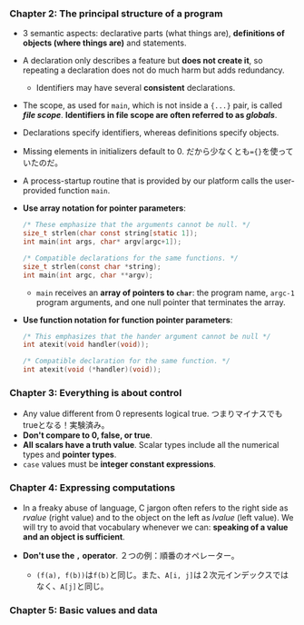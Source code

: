 ### Chapter 2: The principal structure of a program

- 3 semantic aspects: declarative parts (what things are), **definitions of objects (where things are)** and statements.

- A declaration only describes a feature but **does not create it**, so repeating a declaration does not do much harm but adds redundancy.
  - Identifiers may have several **consistent** declarations.

- The scope, as used for `main`, which is not inside a `{...}` pair, is called ***file scope***. **Identifiers in file scope are often referred to as *globals***.

- Declarations specify identifiers, whereas definitions specify objects.

- Missing elements in initializers default to 0. だから少なくとも`={}`を使っていたのだ。

- A process-startup routine that is provided by our platform calls the user-provided function `main`.

- **Use array notation for pointer parameters**:

  ```c
  /* These emphasize that the arguments cannot be null. */
  size_t strlen(char const string[static 1]);
  int main(int args, char* argv[argc+1]);
  
  /* Compatible declarations for the same functions. */
  size_t strlen(const char *string);
  int main(int argc, char **argv);
  ```

  - `main` receives an **array of pointers to `char`**: the program name, `argc-1` program arguments, and one  null pointer that terminates the array.

- **Use function notation for function pointer parameters**:

  ```c
  /* This emphasizes that the hander argument cannot be null */
  int atexit(void handler(void));
  
  /* Compatible declaration for the same function. */
  int atexit(void (*handler)(void));
  ```

### Chapter 3: Everything is about control

- Any value different from 0 represents logical true. つまりマイナスでもtrueとなる！実験済み。
- **Don't compare to 0, false, or true**.
- **All scalars have a truth value**. Scalar types include all the numerical types and **pointer types**.
- `case` values must be **integer constant expressions**.

### Chapter 4: Expressing computations

- In a freaky abuse of language, C jargon often refers to the right side as *rvalue* (right value) and to the object on the left as *lvalue* (left value). We will try to avoid that vocabulary whenever we can: **speaking of a value and an object is sufficient**.

- **Don't use the `,` operator**. ２つの例：順番のオペレーター。
  - `(f(a), f(b))`は`f(b)`と同じ。また、`A[i, j]`は２次元インデックスではなく、`A[j]`と同じ。

### Chapter 5: Basic values and data

